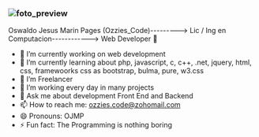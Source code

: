 ### ![foto_preview](https://github.com/ozzies-code/ozzies-code/assets/83247451/55150f05-936b-45cd-aa2c-d450c468df61)
Oswaldo Jesus Marin Pages
(Ozzies_Code)--------->
Lic / Ing en Computacion------------>
Web Developer 👋
- 🔭 I’m currently working on web development
- 🌱 I’m currently learning about php, javascript, c, c++, .net, jquery,  html, css, framewoorks css as bootstrap, bulma, pure, w3.css
- 👯 I’m Freelancer
- 🤔 I’m working every day in many projects
- 💬 Ask me about development Front End and Backend
- 📫 How to reach me: ozzies.code@zohomail.com
- 😄 Pronouns: OJMP
- ⚡ Fun fact: The Programming is nothing boring

<!--
**ozzies-code/ozzies-code** is a ✨ _special_ ✨ repository because its `README.md` (this file) appears on your GitHub profile.

Here are some ideas to get you started:

- 🔭 I’m currently working on ...
- 🌱 I’m currently learning ...
- 👯 I’m looking to collaborate on ...
- 🤔 I’m looking for help with ...
- 💬 Ask me about ...
- 📫 How to reach me: ...
- 😄 Pronouns: ...
- ⚡ Fun fact: ...
-->
